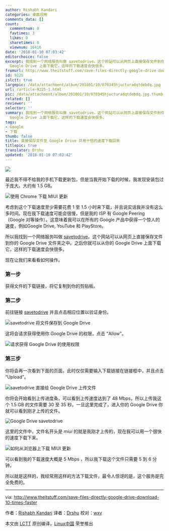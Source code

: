 ```yaml
---
author: Rishabh Kandari
categories: 桌面应用
comments_data: []
count:
  commentnum: 0
  favtimes: 3
  likes: 0
  sharetimes: 0
  viewnum: 16416
date: '2018-01-10 07:03:42'
editorchoice: false
excerpt: 我找到一个网络服务叫做 savetodrive。这个网站可以从网页上直接保存文件到你的 Google Drive 文件夹之中。之后你就可以从你的
  Google Drive 上面下载它，这样的下载速度会快很多。
fromurl: http://www.theitstuff.com/save-files-directly-google-drive-download-10-times-faster
id: 9225
islctt: true
largepic: /data/attachment/album/201801/10/070345hjucturadqtdebdq.jpg
url: /article-9225-1.html
pic: /data/attachment/album/201801/10/070345hjucturadqtdebdq.jpg.thumb.jpg
related: []
reviewer: ''
selector: ''
summary: 我找到一个网络服务叫做 savetodrive。这个网站可以从网页上直接保存文件到你的 Google Drive 文件夹之中。之后你就可以从你的
  Google Drive 上面下载它，这样的下载速度会快很多。
tags:
- Google
- 下载
thumb: false
title: 直接保存文件至 Google Drive 并用十倍的速度下载回来
titlepic: true
translator: Drshu
updated: '2018-01-10 07:03:42'
---
```


![](/data/attachment/album/201801/10/070345hjucturadqtdebdq.jpg)


最近我不得不给我的手机下载更新包，但是当我开始下载的时候，我发现安装包过于庞大。大约有 1.5 GB。


![使用 Chrome 下载 MIUI 更新](/data/attachment/album/201801/10/070345xznmmvgz8z7rb7i7.png)


考虑到这个下载速度至少需要花费 1 至 1.5 小时来下载，并且说实话我并没有这么多时间。现在我下载速度可能会很慢，但是我的 ISP 有 Google Peering （Google 对等操作）。这意味着我可以在所有的 Google 产品中获得一个惊人的速度，例如Google Drive, YouTube 和 PlayStore。


所以我找到一个网络服务叫做 [savetodrive](https://savetodrive.net/)。这个网站可以从网页上直接保存文件到你的 Google Drive 文件夹之中。之后你就可以从你的 Google Drive 上面下载它，这样的下载速度会快很多。


现在让我们来看看如何操作。


### 第一步


获得文件的下载链接，将它复制到你的剪贴板。


### 第二步


前往链接 [savetodrive](https://savetodrive.net/) 并且点击相应位置以验证身份。


![savetodrive 将文件保存到 Google Drive ](/data/attachment/album/201801/10/070346forqglsfd2rfxye2.png)


这将会请求获得使用你 Google Drive 的权限，点击 “Allow”。


![请求获得 Google Drive 的使用权限](/data/attachment/album/201801/10/070346tzak4t2pq2vrxxgw.jpg)


### 第三步


你将会再一次看到下面的页面，此时仅仅需要输入下载链接在链接框中，并且点击 “Upload”。


![savetodrive 直接给 Google Drive 上传文件](/data/attachment/album/201801/10/070347c998lammvr3zsyxk.png)


你将会开始看到上传进度条，可以看到上传速度达到了 48 Mbps，所以上传我这个 1.5 GB 的文件需要 30 至 35 秒。一旦这里完成了，进入你的 Google Drive 你就可以看到刚才上传的文件。


![Google Drive savetodrive](/data/attachment/album/201801/10/070348mb7wzhs70kdspvyi.png)


这里的文件中，文件名开头是 *miui* 的就是我刚才上传的，现在我可以用一个很快的速度下载下来。


![如何从浏览器上下载 MIUI 更新](/data/attachment/album/201801/10/070348ot0qww0wv0amf8mi.png)


可以看到我的下载速度大概是 5 Mbps ，所以我下载这个文件只需要 5 到 6 分钟。


所以就是这样的，我经常用这样的方法下载文件，最令人惊讶的是，这个服务是完全免费的。




---


via: <http://www.theitstuff.com/save-files-directly-google-drive-download-10-times-faster>


作者：[Rishabh Kandari](http://www.theitstuff.com/author/reevkandari) 译者：[Drshu](https://github.com/Drshu) 校对：[wxy](https://github.com/wxy)


本文由 [LCTT](https://github.com/LCTT/TranslateProject) 原创编译，[Linux中国](https://linux.cn/) 荣誉推出